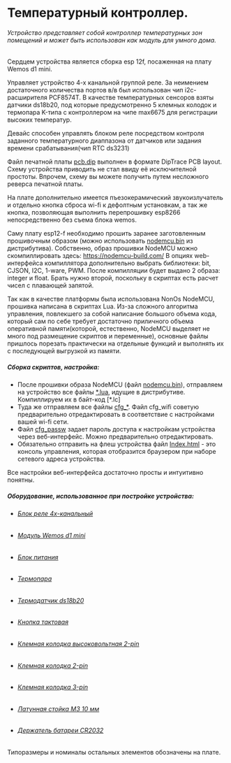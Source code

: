 # Температурный контроллер.

###### Устройство представляет собой контроллер температурных зон помещений и может быть использован как модуль для умного дома. 

Сердцем устройства является сборка esp 12f, посаженная на плату Wemos d1 mini.

Управляет устройство 4-х канальной группой реле. 
За неимением достаточного количества портов в/в был использован чип i2c-расширителя PCF8574T.
В качестве температурных сенсоров взяты датчики ds18b20, под которые предусмотренно 5 клемных колодок и термопара K-типа с контроллером на чипе max6675 для регистрации высоких температур.

Девайс способен управлять блоком реле посредством контроля заданного температурного диаппазона от датчиков или задания времени срабатывания(чип RTC ds3231)

Файл печатной платы [pcb.dip](https://github.com/512Kb/esp8266_tcp/blob/master/Schematic/pcb.dip) выполнен в формате DipTrace PCB layout. Схему устройства приводить не стал ввиду её исключителной простоты. Впрочем, схему вы можете получить путем несложного
реверса печатной платы. 

На плате дополнительно имеется пъезокерамический звукоизлучатель и отдельно кнопка сброса wi-fi к дефолтным установкам, а так же кнопка, позволяющая выполнить перепрошивку esp8266 непосредственно без съема блока wemos.

Саму плату esp12-f необходимо прошить заранее заготовленным прошивочным образом (можно использовать [nodemcu.bin](https://github.com/512Kb/esp8266_tcp/blob/master/Bin/nodemcu.bin) из дистрибутива). Собственно, образ прошивки NodeMCU можно скомпиллировать здесь: https://nodemcu-build.com/ 
В опциях web-интерфейса компиллятора дополнительно выбрать библиотеки: bit, CJSON, I2C, 1-ware, PWM. 
После компилляции будет выдано 2 образа: integer и float. Брать нужно второй, поскольку
в скриптах есть расчет чисел с плавающей запятой. 

Так как в качестве платформы была использована NonOs NodeMCU, прошивка написана в
скриптах Lua. Из-за сложного алгоритма управления, повлекшего за собой написание
большого объема кода, который сам по себе требует достаточно приличного объема оперативной памяти(которой, естественно, NodeMCU выделяет не много под размещение скриптов и переменные), основные файлы пришлось порезать практически на отдельные функций и выполнять их с последующей выгрузкой из памяти. 
##### Сборка скриптов, настройка:
* После прошивки образа NodeMCU (файл [nodemcu.bin](https://github.com/512Kb/esp8266_tcp/blob/master/Bin/nodemcu.bin)), отправляем на устройство все файлы [*.lua](https://github.com/512Kb/esp8266_tcp), идущие в дистрибутиве. Компиллируем их в байт-код [*.lc]
*  Туда же отправляем все файлы [cfg_*](https://github.com/512Kb/esp8266_tcp/tree/master/Configs). Файл cfg_wifi советую предварительно отредактировать в соответствие с настройками вашей wi-fi сети. 
* Файл [cfg_passw](https://github.com/512Kb/esp8266_tcp/blob/master/Configs/cfg_passw) задает пароль доступа к настройкам устройства через веб-интерфейс. Можно предварительно отредактировать.
* Обязательно отправить на флеш устройства файл [Index.html](https://github.com/512Kb/esp8266_tcp/blob/master/FrontEnd/Index.html) - это консоль управления, которая отобразится браузером при наборе сетевого адреса устройства.

Все настройки веб-интерфейса достаточно просты и интуитивно понятны.

##### Оборудование, использованное при постройке устройства:

* ######  [Блок реле 4х-канальный](https://www.aliexpress.com/wholesale?ltype=wholesale&d=y&origin=y&isViewCP=y&catId=0&initiative_id=AS_20170123032502&SearchText=4+channel+relay+module&blanktest=0&tc=af)
* ###### [Модуль Wemos d1 mini](https://ru.aliexpress.com/wholesale?ltype=wholesale&d=y&origin=y&isViewCP=y&catId=0&initiative_id=SB_20170213030526&SearchText=wemos+d1+mini&blanktest=0&tc=af)

* ######  [Блок питания](https://ru.aliexpress.com/wholesale?ltype=wholesale&d=y&origin=y&isViewCP=y&catId=0&initiative_id=SB_20170213030918&SearchText=tsp-05&blanktest=0&tc=af)

* ######  [Термопара](https://ru.aliexpress.com/wholesale?ltype=wholesale&d=y&origin=y&isViewCP=y&catId=0&initiative_id=SB_20170213031103&SearchText=k-type+max6675&blanktest=0&tc=af)

* ######  [Термодатчик ds18b20](https://ru.aliexpress.com/wholesale?ltype=wholesale&d=y&origin=y&isViewCP=y&catId=0&initiative_id=AS_20170213031136&SearchText=ds18b20&blanktest=0&tc=af)

* ######  [Кнопка тактовая](https://ru.aliexpress.com/wholesale?ltype=wholesale&d=y&origin=y&isViewCP=y&catId=0&initiative_id=SB_20170213032846&SearchText=G66+button&blanktest=0&tc=af)

* ######  [Клемная колодка высоковольтная 2-pin](https://ru.aliexpress.com/wholesale?ltype=wholesale&d=y&origin=y&isViewCP=y&catId=0&initiative_id=SB_20170213033120&SearchText=2+Pin+5.08+%D0%BC%D0%BC&blanktest=0&tc=af)

* ######  [Клемная колодка 2-pin](https://ru.aliexpress.com/wholesale?ltype=wholesale&d=y&origin=y&isViewCP=y&catId=0&initiative_id=SB_20170213033806&SearchText=2+Pin+2.54+%D0%BC%D0%BC+0.1&blanktest=0&tc=af)

* ######  [Клемная колодка 3-pin](https://ru.aliexpress.com/wholesale?ltype=wholesale&d=y&origin=y&isViewCP=y&catId=0&initiative_id=SB_20170213033855&SearchText=3+Pin+2.54+%D0%BC%D0%BC+0.1&blanktest=0&tc=af)

* ######  [Латунная стойка M3 10 мм](https://ru.aliexpress.com/wholesale?ltype=wholesale&d=y&origin=y&isViewCP=y&catId=0&initiative_id=SB_20170213033515&SearchText=copper+pillars+M3+10+%D0%9C%D0%9C&blanktest=0&tc=af)

* ######  [Держатель батареи CR2032](https://ru.aliexpress.com/wholesale?ltype=wholesale&d=y&origin=y&isViewCP=y&catId=0&initiative_id=SB_20170213061226&SearchText=2032+holder&blanktest=0&tc=af)


Типоразмеры и номиналы остальных элементов обозначены на плате.
